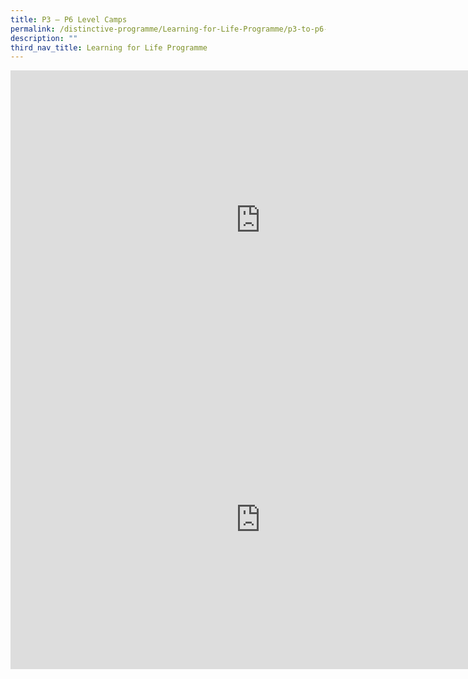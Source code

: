 ```yaml
---
title: P3 – P6 Level Camps
permalink: /distinctive-programme/Learning-for-Life-Programme/p3-to-p6-level-camps/
description: ""
third_nav_title: Learning for Life Programme
---
```

<iframe allowfullscreen="true" height="479" width="800" frameborder="0" src="https://docs.google.com/presentation/d/e/2PACX-1vQrUxsu9umeT_cPSMkZfq_1VZYWEITp0uLTPXXqAn0nQJq5nUtQb8AZ4vbMcm5f3eHQWky_eJ5sbi8Z/embed?start=true&amp;loop=true&amp;delayms=3000"></iframe>


<iframe allowfullscreen="true" height="479" width="800" frameborder="0" src="https://docs.google.com/presentation/d/e/2PACX-1vQuepqact3T1tKkeK34nQrQgJTuwLfqShAMoTBF5mm070ksFM9ywT--3Ofq9QXjhiMnbC3oBr3F_AnV/embed?start=false&amp;loop=false&amp;delayms=3000"></iframe>
